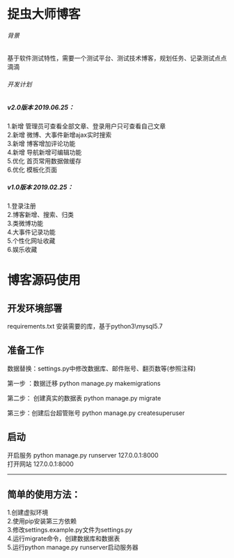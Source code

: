 # 捉虫大师博客

###### 背景
基于软件测试特性，需要一个测试平台、测试技术博客，规划任务、记录测试点点滴滴

###### 开发计划

##### v2.0版本 2019.06.25：

1.新增 管理员可查看全部文章、登录用户只可查看自己文章<br/>
2.新增 微博、大事件新增ajax实时搜索<br/>
3.新增 博客增加评论功能<br/>
4.新增 导航新增可编辑功能<br/>
5.优化 首页常用数据做缓存<br/>
6.优化 模板化页面<br/>


##### v1.0版本 2019.02.25：

1.登录注册<br/>
2.博客新增、搜索、归类<br/>
3.类微博功能<br/>
4.大事件记录功能<br/>
5.个性化网址收藏<br/>
6.娱乐收藏<br/>


# 博客源码使用

##     开发环境部署
 requirements.txt 安装需要的库，基于python3\mysql5.7

## 准备工作

 数据替换：settings.py中修改数据库、邮件账号、翻页数等(参照注释)

  第一步 ：数据迁移 python manage.py makemigrations

  第二步： 创建真实的数据表 python manage.py migrate

  第三步：创建后台超管账号 python manage.py createsuperuser

## 启动 
开启服务 python manage.py runserver 127.0.0.1:8000<br/>
打开网站 127.0.0.1:8000 <br/>


---

## 简单的使用方法：


1.创建虚拟环境<br/>
2.使用pip安装第三方依赖<br/>
3.修改settings.example.py文件为settings.py<br/>
4.运行migrate命令，创建数据库和数据表<br/>
5.运行python manage.py runserver启动服务器<br/>
